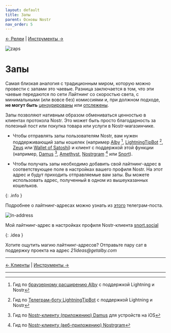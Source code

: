```yaml
---
layout: default
title: Запы
parent: Основы Nostr
nav_order: 5
---
```


[← Релеи](https://nostr.21ideas.org/docs/basics/explorers.html) | [Инструменты →](https://nostr.21ideas.org/docs/basics/tools.html) 

![zaps](https://nostr.build/p/nb5018.png)

# Запы

Самая близкая аналогия с традиционным миром, которую можно провести с запами это чаевые. Разница заключается в том, что эти чаевые передаются по сети Лайтнинг со скоростью света, с минимальными (или вовсе без) комиссиями и, при должном подходе, **не могут быть** [цензурированы](https://www.21ideas.org/practical-why-run-own-node-part-1/) или [отслежены](https://www.21ideas.org/theory-ln-current-state-of-lightning-network-privacy/).

Запы позволяют нативным образом обмениваться ценностью в клиентах протокола Nostr. Это может быть просто благодарность за полезный пост или покупка товара или услуги в Nostr-магазинчике. 

* Чтобы отправлять запы пользователям Nostr, вам нужен поддерживающий запы кошелек (например [Alby](https://getalby.com/) [^1], [LightningTipBot](https://t.me/LightningTipBot) [^2], [Zeus](https://zeusln.app/) или [Wallet of Satoshi](https://www.walletofsatoshi.com/)) и клиент с поддержкой этой функции (например, [Damus](https://damus.io/) [^3], [Amethyst](https://github.com/vitorpamplona/amethyst), [Nostrgram](https://nostrgram.co/?build=626) [^4] или [Snort](https://snort.social/)).

* Чтобы получать запы необходимо добавить свой лайтнинг-адрес в соответствующее поле в настройках вашего профиля Nostr. На этот адрес и будут приходить отправляемые вам запы. Вы можете использовать адрес, полученный в одном из вышеуказанных кошельков.

{: .info }

Подробнее о лайтнинг-адресах можно узнать из [этого](https://t.me/bitcoin21ideas/2485) телеграм-поста.

![ln-address](https://nostr.build/p/nb5648.png)

Мой лайтнинг-адрес в настройках профиля Nostr-клиента [snort.social](https://snort.social/)

{: .idea }

Хотите ощутить магию лайтнинг-адресов? Отправьте пару сат в поддержку проекта на адрес _21ideas@getalby.com_

---

[← Клиенты](https://nostr.21ideas.org/docs/basics/clients.html) | [Инструменты →](https://nostr.21ideas.org/docs/basics/tools.html) 

---

[^1]: Гид по [браузерному расширению Alby](https://nostr.21ideas.org/docs/guides/Alby.html) с поддержкой Lightning и Nostr

[^2]: Гид по [Телеграм-боту LightningTipBot](https://nostr.21ideas.org/docs/guides/LightningTipBot.html) с поддержкой Lightning и Nostr

[^3]: Гид по [Nostr-клиенту (приложению) Damus](https://nostr.21ideas.org/docs/guides/damus.html) для устройств на iOS

[^4]: Гид по [Nostr-клиенту (веб-приложению) Nostrgram](https://nostr.21ideas.org/docs/guides/Nostrgram.html)
